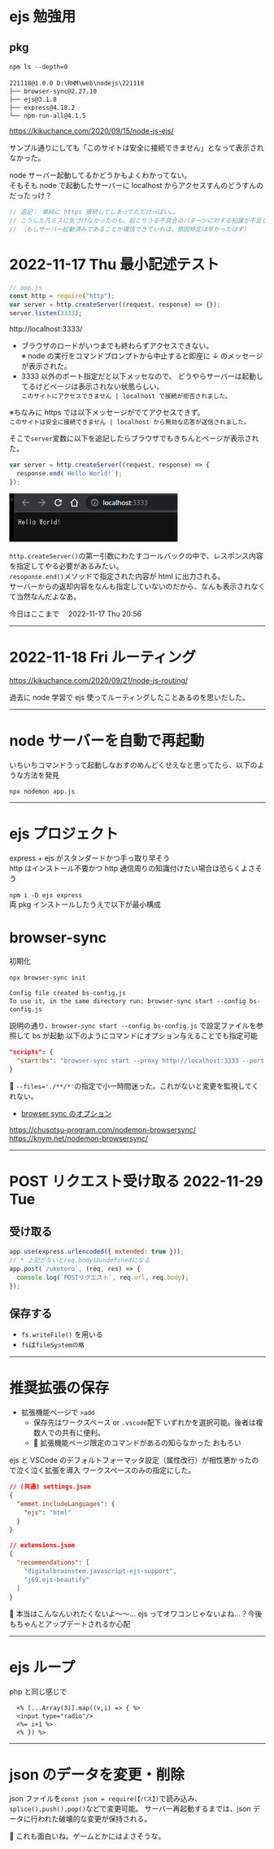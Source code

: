 # ejs 勉強用

## pkg

```
npm ls --depth=0

221118@1.0.0 D:\RHM\web\nodejs\221118
├── browser-sync@2.27.10
├── ejs@3.1.8
├── express@4.18.2
└── npm-run-all@4.1.5
```

https://kikuchance.com/2020/09/15/node-js-ejs/

サンプル通りにしても「このサイトは安全に接続できません」となって表示されなかった。

node サーバー起動してるかどうかもよくわかってない。  
そもそも node で起動したサーバーに localhost からアクセスすんのどうすんのだったっけ？

```js
// 追記： 単純に https 接続してしまってただけっぽい…。
// こうした凡ミスに気づけなかったのも、起こりうる不具合のパターンに対する知識が不足しているせいだ。
// （もしサーバー起動済みであることが確信できていれば、原因特定は早かったはず）
```

# 2022-11-17 Thu 最小記述テスト

```js
// app.js
const http = require("http");
var server = http.createServer((request, response) => {});
server.listen(3333);
```

http://localhost:3333/

- ブラウザのロードがいつまでも終わらずアクセスできない。  
   ※ node の実行をコマンドプロンプトから中止すると即座に ↓ のメッセージが表示された。
- 3333 以外のポート指定だと以下メッセなので、
  どうやらサーバーは起動してるけどページは表示されない状態らしい。  
   `このサイトにアクセスできません | localhost で接続が拒否されました。`

※ちなみに https では以下メッセージがでてアクセスできず。  
 `このサイトは安全に接続できません | localhost から無効な応答が送信されました。`

そこで`server`変数に以下を追記したらブラウザでもきちんとページが表示された。

```js
var server = http.createServer((request, response) => {
  response.end(`Hello World!`);
});
```

![](/.docs/images/001.png)

`http.createServer()`の第一引数にわたすコールバックの中で、レスポンス内容を指定してやる必要があるみたい。  
`resoponse.end()`メソッドで指定された内容が html に出力される。  
サーバーからの返却内容をなんも指定していないのだから、なんも表示されなくて当然なんだよなあ。

今日はここまで　 2022-11-17 Thu 20:56

---

# 2022-11-18 Fri ルーティング

https://kikuchance.com/2020/09/21/node-js-routing/

過去に node 学習で ejs 使ってルーティングしたことあるのを思いだした。

---

# node サーバーを自動で再起動

いちいちコマンドうって起動しなおすのめんどくせえなと思ってたら、以下のような方法を発見

```
npx nodemon app.js
```

---

# ejs プロジェクト

express + ejs がスタンダードかつ手っ取り早そう  
http はインストール不要かつ http 通信周りの知識付けたい場合は恐らくよさそう

`npm i -D ejs express`  
両 pkg インストールしたうえで以下が最小構成

# browser-sync

初期化

`npx browser-sync init`

```
Config file created bs-config.js
To use it, in the same directory run: browser-sync start --config bs-config.js
```

説明の通り、`browser-sync start --config bs-config.js` で設定ファイルを参照して bs が起動
以下のようにコマンドにオプション与えることでも指定可能

```json
"scripts": {
  "start:bs": "browser-sync start --proxy http://localhost:3333 --port 3003 --files='./**/*'",
}
```

💬 `--files='./**/*'`の指定で小一時間迷った。これがないと変更を監視してくれない。

- [browser sync のオプション](https://browsersync.io/docs/command-line)

https://chusotsu-program.com/nodemon-browsersync/
https://knym.net/nodemon-browsersync/

---

# POST リクエスト受け取る 2022-11-29 Tue

## 受け取る

```js
app.use(express.urlencoded({ extended: true }));
// * 上記がないとreq.bodyはundefinedになる
app.post(`/uketoru`, (req, res) => {
  console.log(`POSTリクエスト`, req.url, req.body);
});
```

## 保存する

- `fs.writeFile()` を用いる
- `fs`は`fileSystemの略`

---

# 推奨拡張の保存

- 拡張機能ページで `>add`
  - 保存先はワークスペース or `.vscode`配下 いずれかを選択可能。後者は複数人での共有に便利。
  - 💬 拡張機能ページ限定のコマンドがあるの知らなかった おもろい

ejs と VSCode のデフォルトフォーマッタ設定（属性改行）が相性悪かったので泣く泣く拡張を導入
ワークスペースのみの指定にした。

```json
// (共通) settings.json
{
  "emmet.includeLanguages": {
    "ejs": "html"
  }
}
```

```json
// extensions.json
{
  "recommendations": [
    "digitalbrainstem.javascript-ejs-support",
    "j69.ejs-beautify"
  ]
}
```

💬 本当はこんなんいれたくないよ～～…
ejs ってオワコンじゃないよね…？今後もちゃんとアップデートされるか心配

---

# ejs ループ

php と同じ感じで

```ejs
  <% [...Array(3)].map((v,i) => { %>
  <input type="radio"/>
  <%= i+1 %>
  <% }) %>
```

---

# json のデータを変更・削除

json ファイルを`const json = require(【パス】)`で読み込み、`splice(),push(),pop()`などで変更可能。
サーバー再起動するまでは、json データに行われた破壊的な変更が保持される。

💬 これも面白いね。ゲームとかにはよさそうな。
